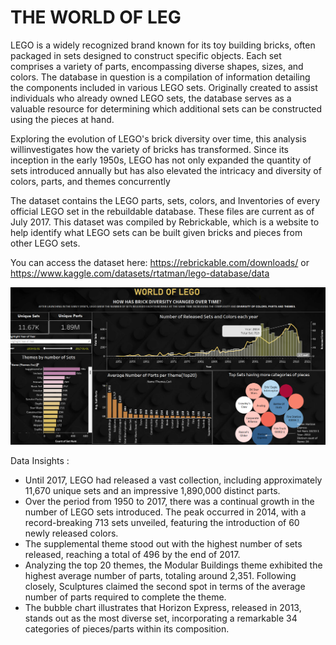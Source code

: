 <p align="center">
  <h1>THE WORLD OF LEG</h1>
</p>

<p align="justify">
  
  LEGO is a widely recognized brand known for its toy building bricks, often packaged in sets designed to construct specific objects. Each set comprises a variety of parts, encompassing diverse shapes, sizes, and colors. The database in question is a compilation of information detailing the components included in various LEGO sets. Originally created to assist individuals who already owned LEGO sets, the database serves as a valuable resource for determining which additional sets can be constructed using the pieces at hand.</p>
  
  Exploring the evolution of LEGO's brick diversity over time, this analysis willinvestigates how the variety of bricks has transformed. Since its inception in the early 1950s, LEGO has not only expanded the quantity of sets introduced annually but has also elevated the intricacy and diversity of colors, parts, and themes concurrently
  
  The dataset contains the LEGO parts, sets, colors, and Inventories of every official LEGO set in the rebuildable database. These files are current as of July 2017. This dataset was compiled by Rebrickable, which is a website to help identify what LEGO sets can be built given bricks and pieces from other LEGO sets.
</p>

You can access the dataset here: https://rebrickable.com/downloads/ or https://www.kaggle.com/datasets/rtatman/lego-database/data


<p align="center">
  <img src="assest/World_of_Lego.png"/>
</p>

Data Insights : 
- Until 2017, LEGO had released a vast collection, including approximately 11,670 unique sets and an impressive 1,890,000 distinct parts.
- Over the period from 1950 to 2017, there was a continual growth in the number of LEGO sets introduced. The peak occurred in 2014, with a record-breaking 713 sets unveiled, featuring the introduction of 60 newly released colors.
- The supplemental theme stood out with the highest number of sets released, reaching a total of 496 by the end of 2017.
- Analyzing the top 20 themes, the Modular Buildings theme exhibited the highest average number of parts, totaling around 2,351. Following closely, Sculptures claimed the second spot in terms of the average number of parts required to complete the theme.
- The bubble chart illustrates that Horizon Express, released in 2013, stands out as the most diverse set, incorporating a remarkable 34 categories of pieces/parts within its composition.

